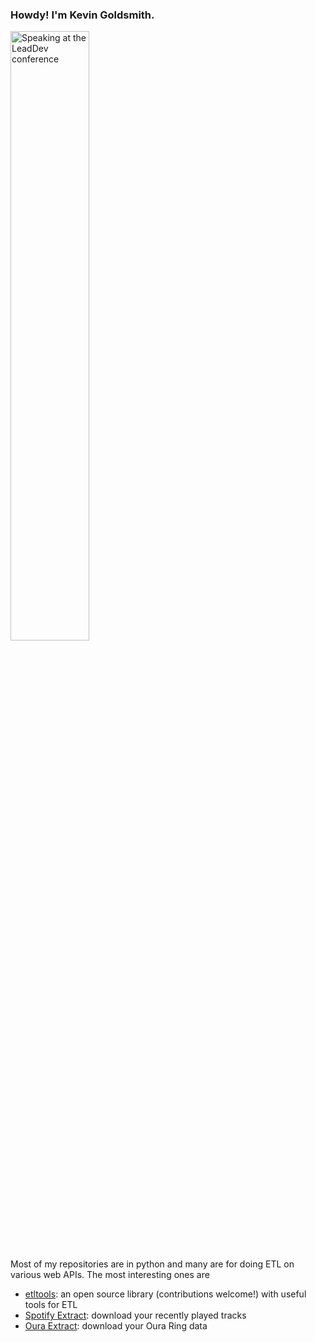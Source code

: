 ### Howdy! I'm Kevin Goldsmith.
<img src="https://www.kevingoldsmith.com/talks/using-agile-techniques-to-build-a-more-inclusive-team.jpg" height="50%" width="50%" alt="Speaking at the LeadDev conference" />

Most of my repositories are in python and many are for doing ETL on various web APIs.
The most interesting ones are
* [etltools](https://github.com/kevingoldsmith/etlutils): an open source library (contributions welcome!) with useful tools for ETL
* [Spotify Extract](https://github.com/kevingoldsmith/spotify-extract): download your recently played tracks
* [Oura Extract](https://github.com/kevingoldsmith/oura-extract): download your Oura Ring data


<!--
**kevingoldsmith/kevingoldsmith** is a ✨ _special_ ✨ repository because its `README.md` (this file) appears on your GitHub profile.

Here are some ideas to get you started:

- 🔭 I’m currently working on ...
- 🌱 I’m currently learning ...
- 👯 I’m looking to collaborate on ...
- 🤔 I’m looking for help with ...
- 💬 Ask me about ...
- 📫 How to reach me: ...
- 😄 Pronouns: ...
- ⚡ Fun fact: ...
-->
